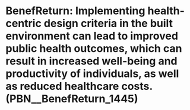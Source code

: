 # BenefReturn: __Implementing health-centric design criteria in the built environment can lead to improved public health outcomes, which can result in increased well-being and productivity of individuals, as well as reduced healthcare costs.__ (PBN__BenefReturn_1445)

